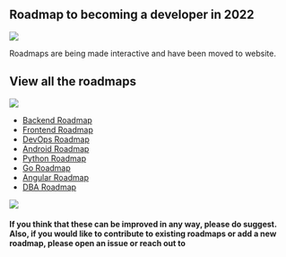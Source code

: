 ## Roadmap to becoming a developer in 2022
<img src="https://camo.githubusercontent.com/76109812f3127b0f86940373897b04ac8943cb3c0f057f90046444480f61bafd/68747470733a2f2f692e696d6775722e636f6d2f77617856496d762e706e67">

<p>
Roadmaps are being made interactive and have been moved to website.
</p>
<h2>View all the roadmaps</h2>
<img src="https://camo.githubusercontent.com/76109812f3127b0f86940373897b04ac8943cb3c0f057f90046444480f61bafd/68747470733a2f2f692e696d6775722e636f6d2f77617856496d762e706e67">
<ul>
<li><a href="https://roadmap.sh/backend">Backend Roadmap</a></li>
<li><a href="https://roadmap.sh/frontend">Frontend Roadmap</a></li>
<li><a href="https://roadmap.sh/devops">DevOps Roadmap</a></li>
<li><a href="https://roadmap.sh/android">Android Roadmap</a></li>
<li><a href="https://roadmap.sh/python">Python Roadmap</a></li>
<li><a href="https://roadmap.sh/golang">Go Roadmap</a></li>
<li><a href="https://roadmap.sh/angular">Angular Roadmap</a></li>
<li><a href="https://roadmap.sh/postgresql-dba">DBA Roadmap</a></li>
</ul>

<img src="https://camo.githubusercontent.com/76109812f3127b0f86940373897b04ac8943cb3c0f057f90046444480f61bafd/68747470733a2f2f692e696d6775722e636f6d2f77617856496d762e706e67">
<h4>If you think that these can be improved in any way, please do suggest. Also, if you would like to contribute to existing roadmaps or add a new roadmap, please open an issue or reach out to <a href="https://twitter.com/Erfaniiom?s=09"></a></h4>
